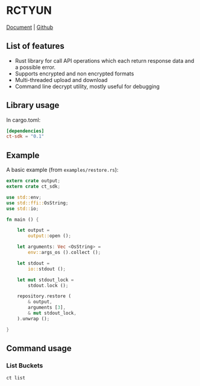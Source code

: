 # RCTYUN

[Document](https://rctyun.gitai.me) | [Github](https://github.com/GitaiQAQ/RCTYUN)


## List of features

* Rust library for call API operations which each return response data and a possible error.
* Supports encrypted and non encrypted formats
* Multi-threaded upload and download
* Command line decrypt utility, mostly useful for debugging

## Library usage

In cargo.toml:

```toml
[dependencies]
ct-sdk = "0.1"
```

## Example

A basic example (from `examples/restore.rs`):

```rust
extern crate output;
extern crate ct_sdk;

use std::env;
use std::ffi::OsString;
use std::io;

fn main () {

	let output =
		output::open ();

	let arguments: Vec <OsString> =
		env::args_os ().collect ();

	let stdout =
		io::stdout ();

	let mut stdout_lock =
		stdout.lock ();

	repository.restore (
		& output,
		arguments [3],
		& mut stdout_lock,
	).unwrap ();

}
```

## Command usage

### List Buckets


```sh
ct list 
```
